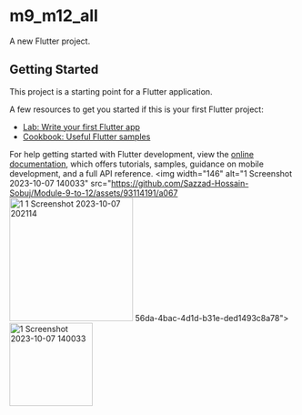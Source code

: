# m9_m12_all

A new Flutter project.

## Getting Started

This project is a starting point for a Flutter application.

A few resources to get you started if this is your first Flutter project:

- [Lab: Write your first Flutter app](https://docs.flutter.dev/get-started/codelab)
- [Cookbook: Useful Flutter samples](https://docs.flutter.dev/cookbook)

For help getting started with Flutter development, view the
[online documentation](https://docs.flutter.dev/), which offers tutorials,
samples, guidance on mobile development, and a full API reference.
<img width="146" alt="1 Screenshot 2023-10-07 140033" src="https://github.com/Sazzad-Hossain-Sobuj/Module-9-to-12/assets/93114191/a067<img width="217" alt="1 1 Screenshot 2023-10-07 202114" src="https://github.com/Sazzad-Hossain-Sobuj/Module-9-to-12/assets/93114191/c34a6a8f-e120-4d76-9624-b670ecfd1357">
56da-4bac-4d1d-b31e-ded1493c8a78">
<img width="146" alt="1 Screenshot 2023-10-07 140033" src="https://github.com/Sazzad-Hossain-Sobuj/Module-9-to-12/assets/93114191/4195e5f5-3636-457b-8ab5-dac16c355d28">
